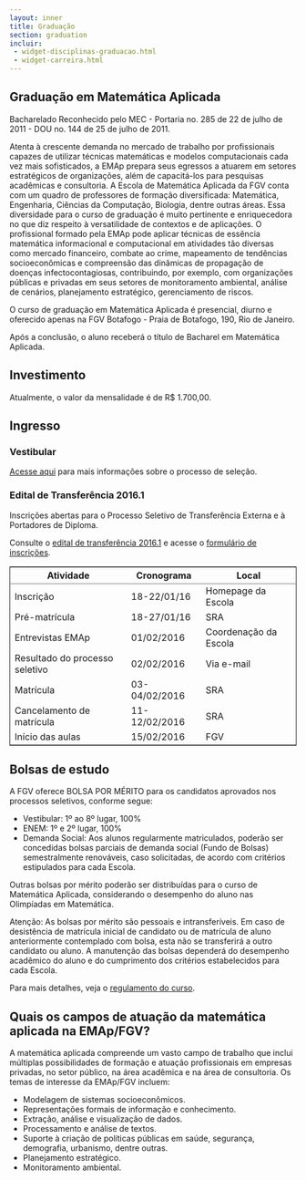 ```yaml
---
layout: inner
title: Graduação
section: graduation
incluir:
 - widget-disciplinas-graduacao.html
 - widget-carreira.html
---
```


## Graduação em Matemática Aplicada

Bacharelado Reconhecido pelo MEC - Portaria no. 285 de 22 de julho de
2011 - DOU no. 144 de 25 de julho de 2011.

Atenta à crescente demanda no mercado de trabalho por profissionais
capazes de utilizar técnicas matemáticas e modelos computacionais cada
vez mais sofisticados, a EMAp prepara seus egressos a atuarem em
setores estratégicos de organizações, além de capacitá-los para
pesquisas acadêmicas e consultoria. A Escola de Matemática Aplicada da
FGV conta com um quadro de professores de formação diversificada:
Matemática, Engenharia, Ciências da Computação, Biologia, dentre
outras áreas. Essa diversidade para o curso de graduação é muito
pertinente e enriquecedora no que diz respeito à versatilidade de
contextos e de aplicações. O profissional formado pela EMAp pode
aplicar técnicas de essência matemática informacional e computacional
em atividades tão diversas como mercado financeiro, combate ao crime,
mapeamento de tendências socioeconômicas e compreensão das dinâmicas
de propagação de doenças infectocontagiosas, contribuindo, por
exemplo, com organizações públicas e privadas em seus setores de
monitoramento ambiental, análise de cenários, planejamento
estratégico, gerenciamento de riscos.

O curso de graduação em Matemática Aplicada é presencial, diurno e
oferecido apenas na FGV Botafogo - Praia de Botafogo, 190, Rio de
Janeiro.

Após a conclusão, o aluno receberá o título de Bacharel em Matemática
Aplicada.

## Investimento

Atualmente, o valor da mensalidade é de R$ 1.700,00.

## Ingresso

### Vestibular

[Acesse aqui](http://vestibular.fgv.br/cursos/curso-de-matematica-aplicada-rj)
para mais informações sobre o processo de seleção.

### Edital de Transferência 2016.1
 
Inscrições abertas para o Processo Seletivo de Transferência Externa e
à Portadores de Diploma.
 
Consulte o [edital de transferência 2016.1](/files/graduacao-edital-transferencia-2016-1.pdf)
e acesse o [formulário de inscrições](http://fgv159.fgv.br/pls/DCCACR/wcc7000$.prcinicial?P_PRSE_CD=GMAPT&p_empresa=EMAP).

<table border="2" cellspacing="0" cellpadding="6" rules="groups" frame="hsides">
<colgroup>
<col  class="org-left" />
<col  class="org-left" />
<col  class="org-left" />
</colgroup>
<thead>
<tr>
<th scope="col" class="org-left">Atividade</th>
<th scope="col" class="org-left">Cronograma</th>
<th scope="col" class="org-left">Local</th>
</tr>
</thead>
<tbody>
<tr>
<td class="org-left">Inscrição</td>
<td class="org-left">18-22/01/16</td>
<td class="org-left">Homepage da Escola</td>
</tr>
<tr>
<td class="org-left">Pré-matrícula</td>
<td class="org-left">18-27/01/16</td>
<td class="org-left">SRA</td>
</tr>
<tr>
<td class="org-left">Entrevistas EMAp</td>
<td class="org-left">01/02/2016</td>
<td class="org-left">Coordenação da Escola</td>
</tr>
<tr>
<td class="org-left">Resultado do processo seletivo</td>
<td class="org-left">02/02/2016</td>
<td class="org-left">Via e-mail</td>
</tr>
<tr>
<td class="org-left">Matrícula</td>
<td class="org-left">03-04/02/2016</td>
<td class="org-left">SRA</td>
</tr>
<tr>
<td class="org-left">Cancelamento de matrícula</td>
<td class="org-left">11-12/02/2016</td>
<td class="org-left">SRA</td>
</tr>
<tr>
<td class="org-left">Início das aulas</td>
<td class="org-left">15/02/2016</td>
<td class="org-left">FGV</td>
</tr>
</tbody>
</table>

## Bolsas de estudo

A FGV oferece BOLSA POR MÉRITO para os candidatos aprovados nos
processos seletivos, conforme segue:

- Vestibular: 1º ao 8º lugar, 100%
- ENEM: 1º e 2º lugar, 100%
- Demanda Social: Aos alunos regularmente matriculados, poderão ser
  concedidas bolsas parciais de demanda social (Fundo de Bolsas)
  semestralmente renováveis, caso solicitadas, de acordo com critérios
  estipulados para cada Escola.

Outras bolsas por mérito poderão ser distribuídas para o curso de
Matemática Aplicada, considerando o desempenho do aluno nas Olimpíadas
em Matemática.

Atenção: As bolsas por mérito são pessoais e intransferíveis. Em caso
de desistência de matrícula inicial de candidato ou de matrícula de
aluno anteriormente contemplado com bolsa, esta não se transferirá a
outro candidato ou aluno. A manutenção das bolsas dependerá do
desempenho acadêmico do aluno e do cumprimento dos critérios
estabelecidos para cada Escola.

Para mais detalhes, veja o
[regulamento do curso](/files/graduacao-regulamento.pdf).

## Quais os campos de atuação da matemática aplicada na EMAp/FGV?

A matemática aplicada compreende um vasto campo de trabalho que inclui
múltiplas possibilidades de formação e atuação profissionais em
empresas privadas, no setor público, na área acadêmica e na área de
consultoria. Os temas de interesse da EMAp/FGV incluem:

- Modelagem de sistemas socioeconômicos.
- Representações formais de informação e conhecimento.
- Extração, análise e visualização de dados.
- Processamento e análise de textos.
- Suporte à criação de políticas públicas em saúde, segurança,
  demografia, urbanismo, dentre outras.
- Planejamento estratégico.
- Monitoramento ambiental.
